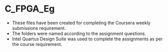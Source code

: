 # C_FPGA_Eg
- These files have been created for completing the Coursera weekly submissions requirement. 
- The folders were named according to the assignment questions.
- Intel Quartus Design Suite was used to complete the assignments as per the course requirement.
